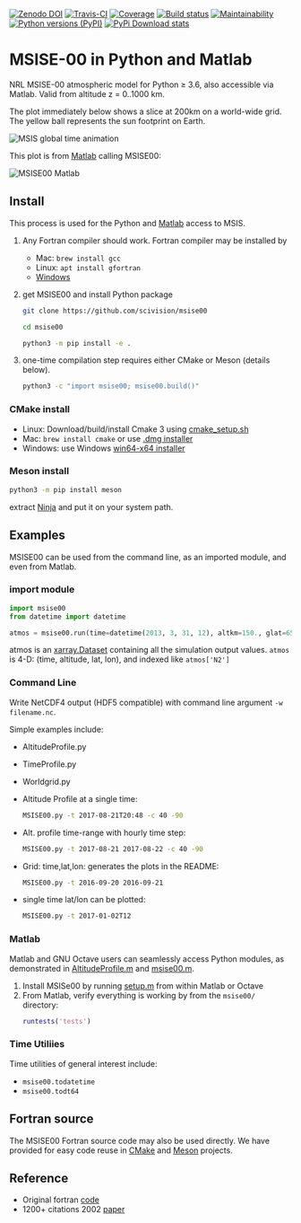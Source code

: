 [![Zenodo DOI](https://zenodo.org/badge/32971905.svg)](https://zenodo.org/badge/latestdoi/32971905)
[![Travis-CI](https://travis-ci.org/scivision/msise00.svg)](https://travis-ci.org/scivision/msise00)
[![Coverage](https://coveralls.io/repos/scivision/msise00/badge.svg?branch=master&service=github)](https://coveralls.io/github/scivision/msise00?branch=master)
[![Build status](https://ci.appveyor.com/api/projects/status/g58w79defiiiu6j6?svg=true)](https://ci.appveyor.com/project/scivision/msise00)
[![Maintainability](https://api.codeclimate.com/v1/badges/f6f206d6f6605bcf435d/maintainability)](https://codeclimate.com/github/scivision/msise00/maintainability)
[![Python versions (PyPI)](https://img.shields.io/pypi/pyversions/msise00.svg)](https://pypi.python.org/pypi/msise00)
[![PyPi Download stats](http://pepy.tech/badge/msise00)](http://pepy.tech/project/msise00)

# MSISE-00 in Python and Matlab

NRL MSISE-00 atmospheric model for Python &ge; 3.6, also accessible via Matlab.
Valid from altitude z = 0..1000 km.

The plot immediately below shows a slice at 200km on a world-wide grid.
The yellow ball represents the sun footprint on Earth.

![MSIS global time animation](./tests/msise00_demo.gif)

This plot is from [Matlab](./tests/test_msise00_matlab.m) calling MSISE00:

![MSISE00 Matlab](./tests/msis_matlab.png)

## Install

This process is used for the Python and [Matlab](#matlab) access to MSIS.

1. Any Fortran compiler should work. Fortran compiler may be installed by

    * Mac: `brew install gcc`
    * Linux: `apt install gfortran`
    * [Windows](https://www.scivision.co/windows-gcc-gfortran-cmake-make-install/)

2. get MSISE00 and install Python package

    ```sh
    git clone https://github.com/scivision/msise00

    cd msise00

    python3 -m pip install -e .
    ```
3. one-time compilation step requires either CMake or Meson (details below).

    ```sh
    python3 -c "import msise00; msise00.build()"
    ```

### CMake install

* Linux: Download/build/install Cmake 3 using [cmake_setup.sh](https://github.com/scivision/cmake-utils)
* Mac: `brew install cmake` or use [.dmg installer](https://cmake.org/download/)
* Windows: use Windows [win64-x64 installer](https://cmake.org/download/)

### Meson install

```sh
python3 -m pip install meson
```

extract [Ninja](https://github.com/ninja-build/ninja/releases) and put it on your system path.

## Examples

MSISE00 can be used from the command line, as an imported module, and even from Matlab.

### import module

```python
import msise00
from datetime import datetime

atmos = msise00.run(time=datetime(2013, 3, 31, 12), altkm=150., glat=65., glon=-148.)
```

atmos is an [xarray.Dataset](http://xarray.pydata.org/en/stable/generated/xarray.Dataset.html) containing all the simulation output values.
`atmos` is 4-D: (time, altitude, lat, lon), and indexed like `atmos['N2']`


### Command Line

Write NetCDF4 output (HDF5 compatible) with command line argument `-w filename.nc`.

Simple examples include:

* AltitudeProfile.py
* TimeProfile.py
* Worldgrid.py


* Altitude Profile at a single time:
  ```sh
  MSISE00.py -t 2017-08-21T20:48 -c 40 -90
  ```
* Alt. profile time-range with hourly time step:
  ```sh
  MSISE00.py -t 2017-08-21 2017-08-22 -c 40 -90
  ```
* Grid: time,lat,lon: generates the plots in the README:
  ```sh
  MSISE00.py -t 2016-09-20 2016-09-21
  ```
* single time lat/lon can be plotted:
  ```sh
  MSISE00.py -t 2017-01-02T12
  ```

### Matlab

Matlab and GNU Octave users can seamlessly access Python modules, as demonstrated in
[AltitudeProfile.m](./matlab/AlitudeProfile.m) and
[msise00.m](./matlab/msise00.m).

1. Install MSISe00 by running [setup.m](./matlab/setup.m) from within Matlab or Octave
2. From Matlab, verify everything is working by from the `msise00/` directory:
   ```matlab
   runtests('tests')
   ```

### Time Utiliies

Time utilities of general interest include:

* `msise00.todatetime`
* `msise00.todt64`

## Fortran source

The MSISE00 Fortran source code may also be used directly.
We have provided for easy code reuse in
[CMake](./src/CMakeLists.txt)
and
[Meson](./src/meson.build)
projects.

## Reference

* Original fortran [code](https://ccmc.gsfc.nasa.gov/pub/modelweb/atmospheric/msis/)
* 1200+ citations 2002 [paper](http://onlinelibrary.wiley.com/doi/10.1029/2002JA009430/pdf)
